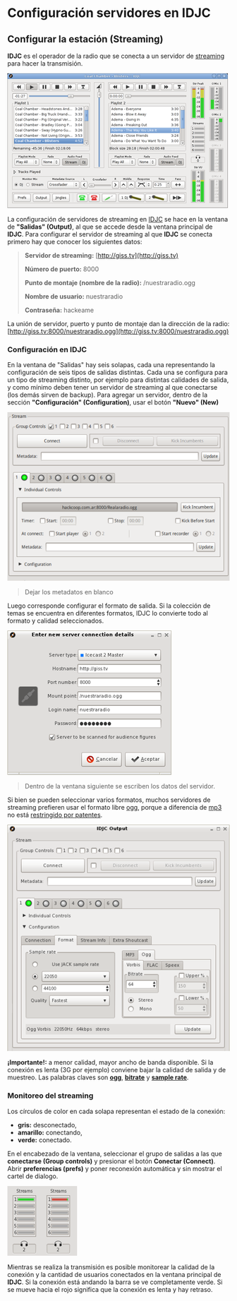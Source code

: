 # Configuración servidores en IDJC
## Configurar la estación (Streaming)

**IDJC** es el operador de la radio que se conecta a un servidor de [streaming](Glosario.html#Streaming) para hacer la transmisión.

![Vista general del programa](IDJC/main-window.hq_large.png "Vista general del programa")

La configuración de servidores de streaming en [IDJC](Glosario.html#IDJC) se hace en la ventana de **"Salidas" (Output)**, al que se 
accede desde la ventana principal de **IDJC**. Para configurar el servidor de streaming al que **IDJC** se conecta primero hay que 
conocer los siguientes datos:

>**Servidor de streaming:** [http://giss.tv](http://giss.tv)
>
>**Número de puerto:** 8000
>
>**Punto de montaje (nombre de la radio):** /nuestraradio.ogg
>
>**Nombre de usuario:** nuestraradio
>
>**Contraseña:** hackeame

La unión de servidor, puerto y punto de montaje dan la dirección de la radio:
[http://giss.tv:8000/nuestraradio.ogg](http://giss.tv:8000/nuestraradio.ogg)

### Configuración en IDJC

En la ventana de "Salidas" hay seis solapas, cada una representando la configuración de seis 
tipos de salidas distintas. Cada una se configura para un tipo de streaming distinto, por ejemplo para distintas calidades de salida, y 
como mínimo deben tener un servidor de streaming al que conectarse (los demás sirven de backup). Para agregar un servidor, dentro de la 
sección **"Configuración" (Configuration)**, usar el botón **"Nuevo" (New)**

![Configuración del servidor](IDJC/metadatos.png "Configuración del servidor")
> Dejar los metadatos en blanco

Luego corresponde configurar el formato de salida. Si la colección de temas se encuentra en diferentes formatos, IDJC lo convierte todo 
al formato y calidad seleccionados. 

![Datos de la conexión al servidor](IDJC/datos.png "Datos de la conexión al servidor")
> Dentro de la ventana siguiente se escriben los datos del servidor.

Si bien se pueden seleccionar varios formatos, muchos servidores de streaming prefieren usar el formato libre [ogg](Glosario.html#Ogg), 
porque a diferencia de [mp3](https://es.wikipedia.org/wiki/MP3) no está [restringido por 
patentes](https://es.wikipedia.org/wiki/Vorbis#Historia).

![Opciones de formato](IDJC/format.png "Opciones de formato")
	
**¡Importante!:** a menor calidad, mayor ancho de banda disponible. Si la conexión es lenta (3G por ejemplo) conviene bajar la calidad de 
salida y de muestreo. Las palabras claves son **[ogg](Glosario.html#Ogg)**, **[bitrate](Glosario.html#Bitrate-Tasa-de-bits)** y 
**[sample rate](Glosario.html#Sample-rate-Frecuencia-de-muestreo)**.

### Monitoreo del streaming

Los círculos de color en cada solapa representan el estado de la conexión: 

- **gris:** desconectado, 
- **amarillo:** conectando, 
- **verde:** conectado.

En el encabezado de la ventana, seleccionar el grupo de salidas a las que **conectarse (Group controls)** y presionar el botón **Conectar (Connect)**.
Abrir **preferencias (prefs)** y poner reconexión automática y sin mostrar el cartel de dialogo.  

![Streaming conectado](IDJC/streams.png "Streaming conectado")

Mientras se realiza la transmisión es posible monitorear la calidad de la conexión y la cantidad de usuarios conectados en la ventana 
principal de **IDJC**. Si la conexión está andando la barra se ve completamente verde. Si se mueve hacia el rojo significa que la conexión 
es lenta y hay retraso.

